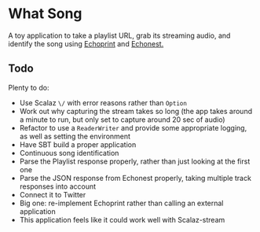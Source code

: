 # What Song

A toy application to take a playlist URL, grab its streaming audio, and identify the song using [Echoprint](http://echoprint.me/) and [Echonest.](http://developer.echonest.com/docs/v4/song.html#identify)

## Todo

Plenty to do:
  * Use Scalaz `\/` with error reasons rather than `Option`
  * Work out why capturing the stream takes so long (the app takes around a minute to run, but only set to capture around 20 sec of audio)
  * Refactor to use a `ReaderWriter` and provide some appropriate logging, as well as setting the environment
  * Have SBT build a proper application
  * Continuous song identification
  * Parse the Playlist response properly, rather than just looking at the first one
  * Parse the JSON response from Echonest properly, taking multiple track responses into account
  * Connect it to Twitter
  * Big one: re-implement Echoprint rather than calling an external application
  * This application feels like it could work well with Scalaz-stream
